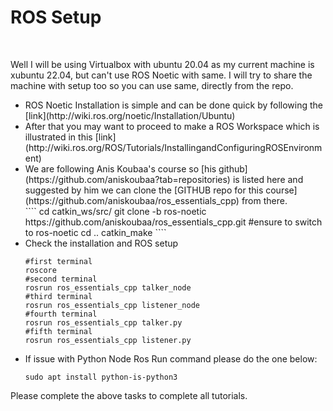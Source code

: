 <h1>ROS Setup</h1>

<br>
<p>Well I will be using Virtualbox with ubuntu 20.04 as my current machine is xubuntu 22.04, but can't use ROS Noetic with same.
I will try to share the machine with setup too so you can use same, directly from the repo.</p>

<p>
<ul>
<li>ROS Noetic Installation is simple and can be done quick by following the [link](http://wiki.ros.org/noetic/Installation/Ubuntu)</li>

<li>After that you may want to proceed to make a ROS Workspace which is illustrated in this [link](http://wiki.ros.org/ROS/Tutorials/InstallingandConfiguringROSEnvironment)</li>

<li>We are following Anis Koubaa's course so [his github](https://github.com/aniskoubaa?tab=repositories) is listed here and suggested by him we can clone the [GITHUB repo for this course](https://github.com/aniskoubaa/ros_essentials_cpp) from there.</li>
````
cd catkin_ws/src/
git clone -b ros-noetic https://github.com/aniskoubaa/ros_essentials_cpp.git
#ensure to switch to ros-noetic
cd ..
catkin_make
````
<li>Check the installation and ROS setup</li>

````
#first terminal
roscore
#second terminal
rosrun ros_essentials_cpp talker_node
#third terminal
rosrun ros_essentials_cpp listener_node
#fourth terminal
rosrun ros_essentials_cpp talker.py
#fifth terminal
rosrun ros_essentials_cpp listener.py
````

<li>If issue with Python Node Ros Run command please do the one below:</li>

````
sudo apt install python-is-python3
````
</ul>
</p>

<p> Please complete the above tasks to complete all tutorials. </p>
